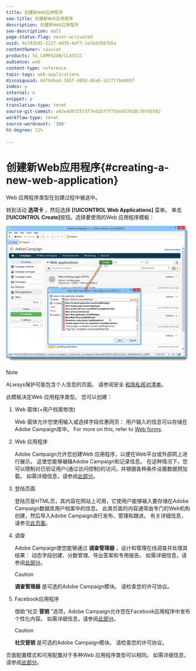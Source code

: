 ```yaml
---
title: 创建新Web应用程序
seo-title: 创建新Web应用程序
description: 创建新Web应用程序
seo-description: null
page-status-flag: never-activated
uuid: 4e783bd5-222f-4d35-8df7-1e1b83587b5a
contentOwner: sauviat
products: SG_CAMPAIGN/CLASSIC
audience: web
content-type: reference
topic-tags: web-applications
discoiquuid: 84f9dbad-365f-405d-88a0-14171fbb805f
index: y
internal: n
snippet: y
translation-type: tm+mt
source-git-commit: a62e4d072573f7ed1b77f755eb57838c70745592
workflow-type: tm+mt
source-wordcount: '366'
ht-degree: 12%

---
```



# 创建新Web应用程序{#creating-a-new-web-application}

Web 应用程序类型在创建过程中被选中。

转到活动 **选项卡** ，然后选择 **[!UICONTROL Web Applications]** 菜单。 单击&#x200B;**[!UICONTROL Create]**&#x200B;按钮。选择要使用的Web 应用程序模板：

![](assets/webapp_create_from_campaign.png)

>[!NOTE]
>
>ALways保护可能包含个人信息的页面。 请参阅安全 [和隐私核对清单](https://helpx.adobe.com/campaign/kb/acc-security.html#privacy)。

此模板决定Web 应用程序类型。 您可以创建：

1. Web 窗体(+用户档案修改)

   Web 窗体允许您使用输入或选择字段优惠网页： 用户输入的信息可以存储在Adobe Campaign库中。 For more on this, refer to [Web forms](../../web/using/about-web-forms.md).

1. Web 应用程序

   Adobe Campaign允许您创建Web 应用程序，以便在Web平台或外部网上进行展示。 这使您能够编辑Adobe Campaign和记录信息。 在这种情况下，您可以限制对已验证用户(通过访问控制)的访问，并根据各种条件设置数据预加载。 如需详细信息，请参阅[此部分](../../web/using/about-web-applications.md)。

1. 登陆页面

   登陆页是HTML页，其内容在网站上可用，它使用户能够输入要存储在Adobe Campaign数据库用户档案中的信息。 此类页面的内容通常由专门的Web机构创建，然后导入Adobe Campaign进行发布、管理和跟进。 有关详细信息，请参见[此页面](../../web/using/creating-a-landing-page.md)。

1. 调查

   Adobe Campaign使您能够通过 **调查管理器** ，设计和管理在线调查并处理其结果： 动态字段创建、分数管理、导出答案和专用报告。 如需详细信息，请参阅[此部分](../../web/using/about-surveys.md)。

   >[!CAUTION]
   >
   >**调查管理器** 是可选的Adobe Campaign模块。 请检查您的许可协议。

1. Facebook应用程序

   借助“社交 **营销** ”选项，Adobe Campaign允许您在Facebook应用程序中发布个性化内容。 如需详细信息，请参阅[此部分](../../social/using/about-social-marketing.md)。

   >[!CAUTION]
   >
   >**社交营销** 是可选的Adobe Campaign模块。 请检查您的许可协议。

页面配置模式和可用配置对于多种Web 应用程序类型可以相同。 如需详细信息，请参阅[此部分](../../web/using/about-web-forms.md)。
